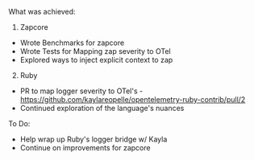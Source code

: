 What was achieved:
1. Zapcore
- Wrote Benchmarks for zapcore
- Wrote Tests for Mapping zap severity to OTel
- Explored ways to inject explicit context to zap

2. Ruby
- PR to map logger severity to OTel's - https://github.com/kaylareopelle/opentelemetry-ruby-contrib/pull/2
- Continued exploration of the language's nuances

To Do:
- Help wrap up Ruby's logger bridge w/ Kayla
- Continue on improvements for zapcore